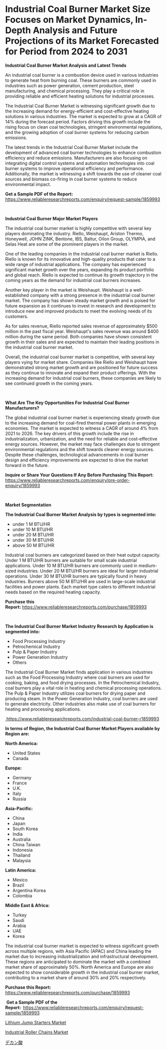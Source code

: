<p><h1>Industrial Coal Burner Market Size Focuses on Market Dynamics, In-Depth Analysis and Future Projections of its Market Forecasted for Period from 2024 to 2031</h1></p><p><strong>Industrial Coal Burner Market Analysis and Latest Trends</strong></p>
<p><p>An industrial coal burner is a combustion device used in various industries to generate heat from burning coal. These burners are commonly used in industries such as power generation, cement production, steel manufacturing, and chemical processing. They play a critical role in providing reliable and efficient heating solutions for industrial processes.</p><p>The Industrial Coal Burner Market is witnessing significant growth due to the increasing demand for energy-efficient and cost-effective heating solutions in various industries. The market is expected to grow at a CAGR of 14% during the forecast period. Factors driving this growth include the rising focus on clean coal technologies, stringent environmental regulations, and the growing adoption of coal burner systems for reducing carbon emissions.</p><p>The latest trends in the Industrial Coal Burner Market include the development of advanced coal burner technologies to enhance combustion efficiency and reduce emissions. Manufacturers are also focusing on integrating digital control systems and automation technologies into coal burner systems to improve operational efficiency and performance. Additionally, the market is witnessing a shift towards the use of cleaner coal sources and biomass co-firing in coal burner systems to reduce environmental impact.</p></p>
<p><strong>Get a Sample PDF of the Report:&nbsp;</strong> <a href="https://www.reliableresearchreports.com/enquiry/request-sample/1859993">https://www.reliableresearchreports.com/enquiry/request-sample/1859993</a></p>
<p>&nbsp;</p>
<p><strong>Industrial Coal Burner Major Market Players</strong></p>
<p><p>The industrial coal burner market is highly competitive with several key players dominating the industry. Riello, Weishaupt, Ariston Thermo, Honeywell, JOHN ZINK, Bentone, IBS, Baltur, Oilon Group, OLYMPIA, and Selas Heat are some of the prominent players in the market. </p><p>One of the leading companies in the industrial coal burner market is Riello. Riello is known for its innovative and high-quality products that cater to a wide range of industrial applications. The company has experienced significant market growth over the years, expanding its product portfolio and global reach. Riello is expected to continue its growth trajectory in the coming years as the demand for industrial coal burners increases.</p><p>Another key player in the market is Weishaupt. Weishaupt is a well-established company with a strong presence in the industrial coal burner market. The company has shown steady market growth and is poised for future expansion as it continues to invest in research and development to introduce new and improved products to meet the evolving needs of its customers.</p><p>As for sales revenue, Riello reported sales revenue of approximately $500 million in the past fiscal year. Weishaupt's sales revenue was around $400 million during the same period. Both companies have shown consistent growth in their sales and are expected to maintain their leading positions in the industrial coal burner market.</p><p>Overall, the industrial coal burner market is competitive, with several key players vying for market share. Companies like Riello and Weishaupt have demonstrated strong market growth and are positioned for future success as they continue to innovate and expand their product offerings. With the increasing demand for industrial coal burners, these companies are likely to see continued growth in the coming years.</p></p>
<p>&nbsp;</p>
<p><strong>What Are The Key Opportunities For Industrial Coal Burner Manufacturers?</strong></p>
<p><p>The global industrial coal burner market is experiencing steady growth due to the increasing demand for coal-fired thermal power plants in emerging economies. The market is expected to witness a CAGR of around 4% from 2021 to 2026. The key drivers of this growth include the rise in industrialization, urbanization, and the need for reliable and cost-effective energy sources. However, the market may face challenges due to stringent environmental regulations and the shift towards cleaner energy sources. Despite these challenges, technological advancements in coal burner design and efficiency improvements are expected to drive the market forward in the future.</p></p>
<p><strong>Inquire or Share Your Questions If Any Before Purchasing This Report:</strong> <a href="https://www.reliableresearchreports.com/enquiry/pre-order-enquiry/1859993">https://www.reliableresearchreports.com/enquiry/pre-order-enquiry/1859993</a></p>
<p>&nbsp;</p>
<p><strong>Market Segmentation</strong></p>
<p><strong>The Industrial Coal Burner Market Analysis by types is segmented into:</strong></p>
<p><ul><li>under 1 M BTU/HR</li><li>under 10 M BTU/HR</li><li>under 20 M BTU/HR</li><li>under 30 M BTU/HR</li><li>above 50 M BTU/HR</li></ul></p>
<p><p>Industrial coal burners are categorized based on their heat output capacity. Under 1 M BTU/HR burners are suitable for small scale industrial applications. Under 10 M BTU/HR burners are commonly used in medium-sized industries. Under 20 M BTU/HR burners are ideal for larger industrial operations. Under 30 M BTU/HR burners are typically found in heavy industries. Burners above 50 M BTU/HR are used in large-scale industrial facilities and power plants. Each market type caters to different industrial needs based on the required heating capacity.</p></p>
<p><strong>Purchase this Report:&nbsp;</strong><a href="https://www.reliableresearchreports.com/purchase/1859993">https://www.reliableresearchreports.com/purchase/1859993</a></p>
<p>&nbsp;</p>
<p><strong>The Industrial Coal Burner Market Industry Research by Application is segmented into:</strong></p>
<p><ul><li>Food Processing Industry</li><li>Petrochemical Industry</li><li>Pulp & Paper Industry</li><li>Power Generation Industry</li><li>Others</li></ul></p>
<p><p>The Industrial Coal Burner Market finds application in various industries such as the Food Processing Industry where coal burners are used for cooking, baking, and food drying processes. In the Petrochemical Industry, coal burners play a vital role in heating and chemical processing operations. The Pulp & Paper Industry utilizes coal burners for drying paper and producing steam. In the Power Generation Industry, coal burners are used to generate electricity. Other industries also make use of coal burners for heating and processing applications.</p></p>
<p><a href="https://www.reliableresearchreports.com/industrial-coal-burner-r1859993">&nbsp;https://www.reliableresearchreports.com/industrial-coal-burner-r1859993</a></p>
<p><strong>In terms of Region, the Industrial Coal Burner Market Players available by Region are:</strong></p>
<p>
    <p> <strong> North America: </strong>
        <ul>
            <li>United States</li>
            <li>Canada</li>
        </ul>
        </p> 
    <p> <strong> Europe: </strong>
        <ul>
            <li>Germany</li>
            <li>France</li>
            <li>U.K.</li>
            <li>Italy</li>
            <li>Russia</li>
        </ul>
        </p> 
    <p> <strong> Asia-Pacific: </strong>
        <ul>
            <li>China</li>
            <li>Japan</li>
            <li>South Korea</li>
            <li>India</li>
            <li>Australia</li>
            <li>China Taiwan</li>
            <li>Indonesia</li>
            <li>Thailand</li>
            <li>Malaysia</li>
        </ul>
        </p> 
    <p> <strong> Latin America: </strong>
        <ul>
            <li>Mexico</li>
            <li>Brazil</li>
            <li>Argentina Korea</li>
            <li>Colombia</li>
        </ul>
        </p> 
    <p> <strong> Middle East & Africa: </strong>
        <ul>
            <li>Turkey</li>
            <li>Saudi</li>
            <li>Arabia</li>
            <li>UAE</li>
            <li>Korea</li>
        </ul>
    </p>
    </p>
<p><p>The industrial coal burner market is expected to witness significant growth across multiple regions, with Asia Pacific (APAC) and China leading the market due to increasing industrialization and infrastructural development. These regions are anticipated to dominate the market with a combined market share of approximately 50%. North America and Europe are also expected to show considerable growth in the industrial coal burner market, contributing to a market share of around 30% and 20% respectively.</p></p>
<p><strong>Purchase this Report: </strong><a href="https://www.reliableresearchreports.com/purchase/1859993">https://www.reliableresearchreports.com/purchase/1859993</a></p>
<p>&nbsp;<strong>Get a Sample PDF of the Report:&nbsp;&nbsp;</strong><a href="https://www.reliableresearchreports.com/enquiry/request-sample/1859993">https://www.reliableresearchreports.com/enquiry/request-sample/1859993</a></p>
<p><strong></strong></p>
<p><p><a href="https://view.publitas.com/reportprime-1/lithium-jump-starters-market-insight-market-trends-growth-forecasted-from-2024-to-2031/">Lithium Jump Starters Market</a></p><p><a href="https://view.publitas.com/reportprime-1/industrial-roller-chains-market-share-evolution-and-market-growth-trends-2024-2031/">Industrial Roller Chains Market</a></p><p><a href="https://medium.com/@torreyjones1910/%E3%83%87%E3%82%AB%E3%83%B3%E9%85%B8%E5%B8%82%E5%A0%B4-2031%E5%B9%B4%E3%81%BE%E3%81%A7%E3%81%AE%E6%88%90%E5%8A%9F%E3%81%99%E3%82%8B%E3%83%93%E3%82%B8%E3%83%8D%E3%82%B9%E6%88%A6%E7%95%A5%E3%81%AE%E9%8D%B5-7536f7bfa06d">デカン酸</a></p></p>